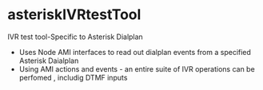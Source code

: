 # asteriskIVRtestTool
IVR test tool-Specific to Asterisk Dialplan
- Uses Node AMI interfaces to read out dialplan events from a specified Asterisk Daialplan 
- Using AMI actions and events - an entire suite of IVR operations can be perfomed , includig DTMF inputs
